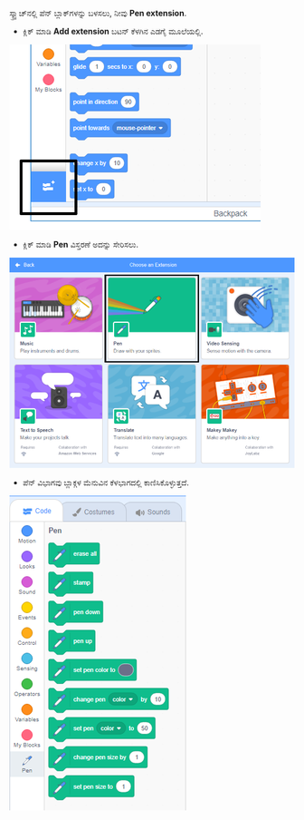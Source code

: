 ಸ್ಕ್ರ್ಯಾಚ್‌ನಲ್ಲಿ ಪೆನ್ ಬ್ಲಾಕ್‌ಗಳನ್ನು ಬಳಸಲು, ನೀವು **Pen extension**.

+ ಕ್ಲಿಕ್ ಮಾಡಿ **Add extension** ಬಟನ್ ಕೆಳಗಿನ ಎಡಗೈ ಮೂಲೆಯಲ್ಲಿ.

![add extension button highlighted](images/add-extension-annotated.png)

+ ಕ್ಲಿಕ್ ಮಾಡಿ **Pen** ವಿಸ್ತರಣೆ ಅದನ್ನು ಸೇರಿಸಲು.

![pen extension highlighted](images/click-pen-annotated.png)

+ ಪೆನ್ ವಿಭಾಗವು ಬ್ಲಾಕ್ಗಳ ಮೆನುವಿನ ಕೆಳಭಾಗದಲ್ಲಿ ಕಾಣಿಸಿಕೊಳ್ಳುತ್ತದೆ.

![pen extension blocks](images/pen-extension-blocks.png)